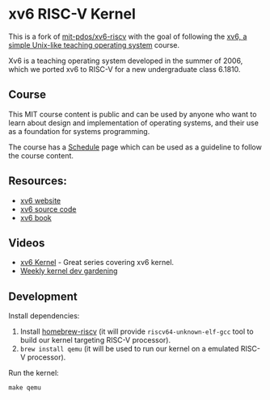 # xv6 RISC-V Kernel

This is a fork of [mit-pdos/xv6-riscv](https://github.com/mit-pdos/xv6-riscv)
with the goal of following the [xv6, a simple Unix-like teaching operating
system](https://pdos.csail.mit.edu/6.828/2024/xv6.html) course.

Xv6 is a teaching operating system developed in the summer of 2006, which we
ported xv6 to RISC-V for a new undergraduate class 6.1810.

## Course

This MIT course content is public and can be used by anyone who want to learn
about design and implementation of operating systems, and their use as a
foundation for systems programming.

The course has a [Schedule](https://pdos.csail.mit.edu/6.1810/2023/schedule.html) page which
can be used as a guideline to follow the course content.

## Resources:

-   [xv6 website](https://pdos.csail.mit.edu/6.828/2024/xv6.html)
-   [xv6 source code](https://github.com/mit-pdos/xv6-riscv)
-   [xv6 book](https://pdos.csail.mit.edu/6.828/2024/xv6/book-riscv-rev4.pdf)

## Videos

-   [xv6 Kernel](https://www.youtube.com/watch?v=fWUJKH0RNFE&list=PLbtzT1TYeoMhTPzyTZboW_j7TPAnjv9XB) - Great series covering xv6 kernel.
-   [Weekly kernel dev gardening](https://www.youtube.com/watch?v=Jl_8XbTEfSQ)

## Development

Install dependencies:

1. Install [homebrew-riscv](https://github.com/riscv-software-src/homebrew-riscv) (it will provide `riscv64-unknown-elf-gcc` tool to build our kernel targeting RISC-V processor).
2. `brew install qemu` (it will be used to run our kernel on a emulated RISC-V processor).

Run the kernel:

```
make qemu
```
